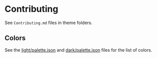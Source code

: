 # Contributing

See `Contributing.md` files in theme folders.

## Colors

See the [light/palette.json](./light/palette.json) and [dark/palette.json](./dark/palette.json) files for the list of colors.
